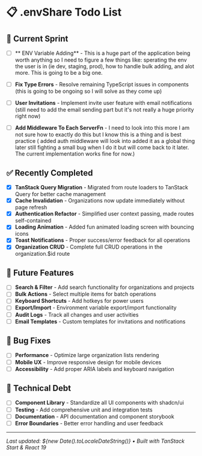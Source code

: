 # 📋 .envShare Todo List

## 🎯 Current Sprint

- [ ] ** ENV Variable Adding** - This is a huge part of the application being worth anything so I need to figure a few things like: sperating the env the user is in (ie dev, staging, prod), how to handle bulk adding, and alot more. This is going to be a big one.

- [ ] **Fix Type Errors** - Resolve remaining TypeScript issues in components (this is going to be ongoing so I will solve as they come up)
- [ ] **User Invitations** - Implement invite user feature with email notifications (still need to add the email sending part but it's not really a huge priority right now)
- [ ] **Add Middleware To Each ServerFn** - I need to look into this more I am not sure how to exactly do this but I know this is a thing and is best practice ( added auth middleware will look into added it as a global thing later still fighting a small bug when I do it but will come back to it later. The current implementation works fine for now.)

## ✅ Recently Completed

- [x] **TanStack Query Migration** - Migrated from route loaders to TanStack Query for better cache management
- [x] **Cache Invalidation** - Organizations now update immediately without page refresh
- [x] **Authentication Refactor** - Simplified user context passing, made routes self-contained
- [x] **Loading Animation** - Added fun animated loading screen with bouncing icons
- [x] **Toast Notifications** - Proper success/error feedback for all operations
- [x] **Organization CRUD** - Complete full CRUD operations in the organization.$id route

## 🚀 Future Features

- [ ] **Search & Filter** - Add search functionality for organizations and projects
- [ ] **Bulk Actions** - Select multiple items for batch operations
- [ ] **Keyboard Shortcuts** - Add hotkeys for power users
- [ ] **Export/Import** - Environment variable export/import functionality
- [ ] **Audit Logs** - Track all changes and user activities
- [ ] **Email Templates** - Custom templates for invitations and notifications

## 🐛 Bug Fixes

- [ ] **Performance** - Optimize large organization lists rendering
- [ ] **Mobile UX** - Improve responsive design for mobile devices
- [ ] **Accessibility** - Add proper ARIA labels and keyboard navigation

## 🔧 Technical Debt

- [ ] **Component Library** - Standardize all UI components with shadcn/ui
- [ ] **Testing** - Add comprehensive unit and integration tests
- [ ] **Documentation** - API documentation and component storybook
- [ ] **Error Boundaries** - Better error handling and user feedback

---

_Last updated: ${new Date().toLocaleDateString()} • Built with TanStack Start & React 19_
